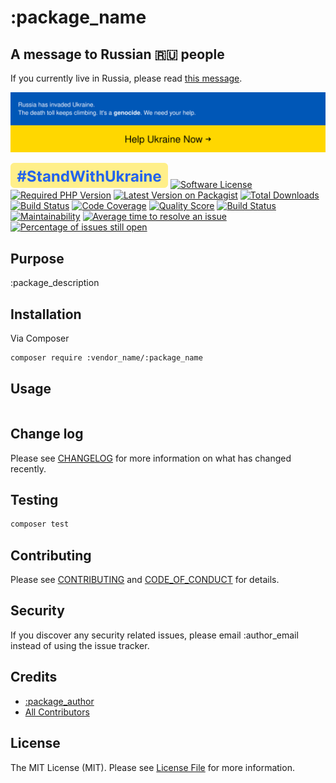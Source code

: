 # :package_name

## A message to Russian 🇷🇺 people

If you currently live in Russia, please read [this message][link:to-russia].

[![Stand With Ukraine][banner:support-ukraine]][link:support-ukraine]

[![Stand With Ukraine][badge:support-ukraine]][link:support-ukraine]
[![Software License][badge:license]][link:license]
[![Required PHP Version][badge:packagist-php]][link:php]
[![Latest Version on Packagist][badge:packagist-version]][link:packagist]
[![Total Downloads][badge:packagist-downloads]][link:packagist-downloads]
[![Build Status][badge:scrutinizer-build]][link:scrutinizer]
[![Code Coverage][badge:scrutinizer-coverage]][link:scrutinizer]
[![Quality Score][badge:scrutinizer-quality]][link:scrutinizer]
[![Build Status][badge:travis-build]][link:travis]
[![Maintainability][badge:codeclimate-maintainability]][link:codeclimate-maintainability]
[![Average time to resolve an issue][badge:isitmaintained-resolution]][link:isitmaintained]
[![Percentage of issues still open][badge:isitmaintained-issues]][link:isitmaintained]

## Purpose

:package_description

## Installation

Via Composer

```bash
composer require :vendor_name/:package_name
```

## Usage

```php

```

## Change log

Please see [CHANGELOG][link:changelog] for more information on what has changed recently.

## Testing

```bash
composer test
```

## Contributing

Please see [CONTRIBUTING][link:contributing] and [CODE_OF_CONDUCT][link:code-of-conduct] for details.

## Security

If you discover any security related issues, please email :author_email instead of using the issue tracker.

## Credits

- [:package_author][link:author]
- [All Contributors][link:contributors]

## License

The MIT License (MIT). Please see [License File][link:license] for more information.

<!-- Links -->

[link:author]: https://github.com/:author_username
[link:changelog]: CHANGELOG.md
[link:code-of-conduct]: CODE_OF_CONDUCT.md
[link:codeclimate-maintainability]: https://codeclimate.com/github/:vendor_github/:package_name/maintainability
[link:contributing]: CONTRIBUTING.md
[link:contributors]: ../../contributors
[link:isitmaintained]: https://isitmaintained.com/project/:vendor_github/:package_name
[link:license]: LICENSE.md
[link:packagist-downloads]: https://packagist.org/packages/:vendor_name/:package_name/stats
[link:packagist]: https://packagist.org/packages/:vendor_name/:package_name
[link:php]: https://php.net
[link:scrutinizer]: https://scrutinizer-ci.com/g/:vendor_github/:package_name
[link:travis]: https://travis-ci.org/:vendor_github/:package_name

<!-- Badges -->

[badge:codeclimate-maintainability]: https://img.shields.io/codeclimate/maintainability/:vendor_github/:package_name.svg
[badge:isitmaintained-issues]: https://isitmaintained.com/badge/open/:vendor_github/:package_name.svg
[badge:isitmaintained-resolution]: https://isitmaintained.com/badge/resolution/:vendor_github/:package_name.svg
[badge:license]: https://img.shields.io/badge/license-MIT-brightgreen.svg
[badge:packagist-downloads]: https://img.shields.io/packagist/dt/:vendor_name/:package_name.svg
[badge:packagist-php]: https://img.shields.io/packagist/php-v/:vendor_name/:package_name.svg?colorB=%238892BF
[badge:packagist-version]: https://img.shields.io/packagist/v/:vendor_name/:package_name.svg
[badge:scrutinizer-build]: https://img.shields.io/scrutinizer/build/g/:vendor_github/:package_name.svg
[badge:scrutinizer-coverage]: https://img.shields.io/scrutinizer/coverage/g/:vendor_github/:package_name.svg
[badge:scrutinizer-quality]: https://img.shields.io/scrutinizer/g/:vendor_github/:package_name.svg
[badge:travis-build]: https://img.shields.io/travis/:vendor_github/:package_name/master.svg

<!-- Support Ukraine -->

[badge:support-ukraine]: https://raw.githubusercontent.com/vshymanskyy/StandWithUkraine/main/badges/StandWithUkraine.svg
[banner:support-ukraine]: https://raw.githubusercontent.com/vshymanskyy/StandWithUkraine/main/banner2-direct.svg
[link:support-ukraine]: https://stand-with-ukraine.pp.ua
[link:to-russia]: https://github.com/vshymanskyy/StandWithUkraine/blob/main/docs/ToRussianPeople.md

